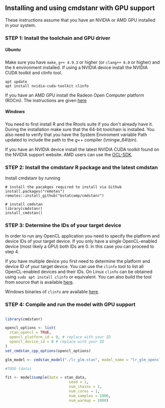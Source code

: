 ## Installing and using cmdstanr with GPU support

These instructions assume that you have an NVIDIA or AMD GPU installed in your system.

### STEP 1: Install the toolchain and GPU driver

##### Ubuntu

Make sure you have `make`, `g++ 4.9.3` or higher (or `clang++ 6.0` or higher) and the `R` environment installed.
If using a NVIDIA device install the NVIDIA CUDA toolkit and clinfo tool.

```
apt update
apt install nvidia-cuda-toolkit clinfo
```

If you have an AMD GPU install the Radeon Open Computer platform (ROCm). The instructions are given [here](https://rocm-documentation.readthedocs.io/en/latest/Installation_Guide/Installation-Guide.html)

##### Windows

You need to first install R and the Rtools suite if you don't already have it. During the installation make sure that the 64-bit toolchain is installed. You also need to verify that you have the System Enviroment variable Path updated to include the path to the g++ compiler (<Rtools installation path>\mingw_64\bin).

If you have an NVIDIA device install the latest NVIDIA CUDA toolkit found on the NVIDIA support website. AMD users can use the [OCL-SDK](https://github.com/GPUOpen-LibrariesAndSDKs/OCL-SDK/releases).

### STEP 2: Install the cmdstanr R package and the latest cmdstan

Install cmdstanr by running

```
# install the pacakges required to install via Github
install.packages("remotes")
remotes::install_github("bstatcomp/cmdstanr")

# install cmdstan
library(cmdstanr)
install_cmdstan()
```

### STEP 3: Determine the IDs of your target device

In order to run any OpenCL application you need to specify the platform and device IDs of your target device. If you only have a single OpenCL-enabled device (most likely a GPU) both IDs are 0. In this case you can proceed to step 4.

If you have multiple device you first need to determine the platform and device ID of your target device. You can use the `clinfo` tool to list all OpenCL-enabled devices and their IDs. On Linux `clinfo` can be obtained using `sudo apt install clinfo` or equivalent. You can also build the tool from source that is available [here](https://github.com/Oblomov/clinfo).

Windows binaries of `clinfo` are available [here](https://github.com/Oblomov/clinfo#windows-support).

### STEP 4: Compile and run the model with GPU support

```R

library(cmdstanr)

opencl_options <- list(
  stan_opencl = TRUE,
  opencl_platform_id = 0, # replace with your ID
  opencl_device_id = 0 # replace with your ID
)
set_cmdstan_cpp_options(opencl_options)

glm_model <- cmdstan_model("./lr_glm.stan", model_name = "lr_glm_opencl")

#TODO (data)

fit <- model$sample(data = stan_data,
                             seed = 1,
                             num_chains = 1,
                             num_cores = 1,
                             num_samples = 1000,
                             num_warmup = 1000)

```
